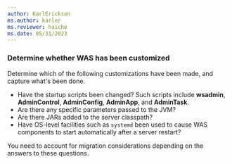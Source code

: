 ```yaml
---
author: KarlErickson
ms.author: karler
ms.reviewer: haiche
ms.date: 05/31/2023
---
```


### Determine whether WAS has been customized

Determine which of the following customizations have been made, and capture what's been done.

* Have the startup scripts been changed? Such scripts include **wsadmin**, **AdminControl**, **AdminConfig**, **AdminApp**, and **AdminTask**.
* Are there any specific parameters passed to the JVM?
* Are there JARs added to the server classpath?
* Have OS-level facilities such as `systemd` been used to cause WAS components to start automatically after a server restart?

You need to account for migration considerations depending on the answers to these questions.
